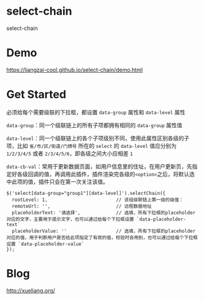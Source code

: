 # select-chain
select-chain

# Demo
https://liangzai-cool.github.io/select-chain/demo.html

# Get Started
必须给每个需要级联的下拉框，都设置 `data-group` 属性和 `data-level` 属性

`data-group`：同一个级联链上的所有子项都拥有相同的 `data-group` 属性值

`data-level`：同一个级联链上的各个子项级别不同，使用此属性区别各级的子项，比如 `省/市/区/街道/门牌号` 所在的 `select` 的 `data-level` 值应分别为 `1/2/3/4/5` 或者 `2/3/4/5/6`，即各级之间大小应相差 `1`

`data-cb-val`：常用于更新数据页面，如用户信息里的住址，在用户更新页，先指定好各级回调的值，再调用此插件，插件渲染完各级的`<option>`之后，将默认选中此项的值，插件只会在第一次关注该值。
```
$('select[data-group="group1"][data-level]').selectChain({
  rootLevel: 1,                         // 该组级联链上第一级的级值：
  remoteUrl: '',                        // 远程数据地址
  placeholderText: '请选择',             // 选填，所有下拉框的placeholder对应的文字，主要用于提示文字，也可以通过给每个下拉框设置 `data-placeholder-text`
  placeholderValue: ''                  // 选填，所有下拉框的placeholder对应的值，用于判断用户是否给此项指定了有效的值，校验时会用到，也可以通过给每个下拉框设置 `data-placeholder-value`
});
```

# Blog
http://xueliang.org/
